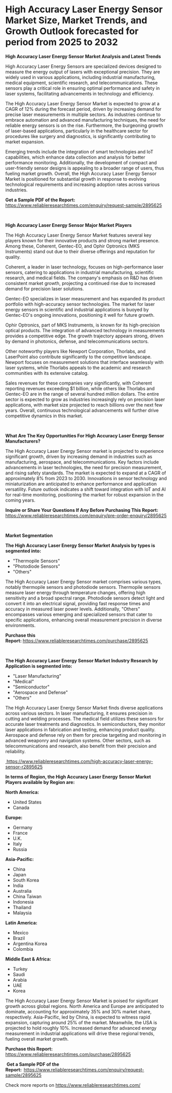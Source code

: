 <p><h1>High Accuracy Laser Energy Sensor Market Size, Market Trends, and Growth Outlook forecasted for period from 2025 to 2032</h1></p><p><strong>High Accuracy Laser Energy Sensor Market Analysis and Latest Trends</strong></p>
<p><p>High Accuracy Laser Energy Sensors are specialized devices designed to measure the energy output of lasers with exceptional precision. They are widely used in various applications, including industrial manufacturing, medical equipment, scientific research, and telecommunications. These sensors play a critical role in ensuring optimal performance and safety in laser systems, facilitating advancements in technology and efficiency.</p><p>The High Accuracy Laser Energy Sensor Market is expected to grow at a CAGR of 12% during the forecast period, driven by increasing demand for precise laser measurements in multiple sectors. As industries continue to embrace automation and advanced manufacturing techniques, the need for reliable energy sensors is on the rise. Furthermore, the burgeoning growth of laser-based applications, particularly in the healthcare sector for procedures like surgery and diagnostics, is significantly contributing to market expansion. </p><p>Emerging trends include the integration of smart technologies and IoT capabilities, which enhance data collection and analysis for better performance monitoring. Additionally, the development of compact and user-friendly sensor designs is appealing to a broader range of users, thus fueling market growth. Overall, the High Accuracy Laser Energy Sensor Market is positioned for substantial growth in response to evolving technological requirements and increasing adoption rates across various industries.</p></p>
<p><strong>Get a Sample PDF of the Report:&nbsp;</strong> <a href="https://www.reliableresearchtimes.com/enquiry/request-sample/2895625?utm_campaign=2220&utm_medium=2&utm_source=Github&utm_content=ia&utm_term=15032025&utm_id=high-accuracy-laser-energy-sensor">https://www.reliableresearchtimes.com/enquiry/request-sample/2895625</a></p>
<p>&nbsp;</p>
<p><strong>High Accuracy Laser Energy Sensor Major Market Players</strong></p>
<p><p>The High Accuracy Laser Energy Sensor Market features several key players known for their innovative products and strong market presence. Among these, Coherent, Gentec-EO, and Ophir Optronics (MKS Instruments) stand out due to their diverse offerings and reputation for quality.</p><p>Coherent, a leader in laser technology, focuses on high-performance laser sensors, catering to applications in industrial manufacturing, scientific research, and medical fields. The company's emphasis on R&D has driven consistent market growth, projecting a continued rise due to increased demand for precision laser solutions.</p><p>Gentec-EO specializes in laser measurement and has expanded its product portfolio with high-accuracy sensor technologies. The market for laser energy sensors in scientific and industrial applications is buoyed by Gentec-EO's ongoing innovations, positioning it well for future growth.</p><p>Ophir Optronics, part of MKS Instruments, is known for its high-precision optical products. The integration of advanced technology in measurements provides a competitive edge. The growth trajectory appears strong, driven by demand in photonics, defense, and telecommunications sectors.</p><p>Other noteworthy players like Newport Corporation, Thorlabs, and LaserPoint also contribute significantly to the competitive landscape. Newport focuses on measurement solutions that interface seamlessly with laser systems, while Thorlabs appeals to the academic and research communities with its extensive catalog.</p><p>Sales revenues for these companies vary significantly, with Coherent reporting revenues exceeding $1 billion, while others like Thorlabs and Gentec-EO are in the range of several hundred million dollars. The entire sector is expected to grow as industries increasingly rely on precision laser applications, with market size projected to reach billions over the next few years. Overall, continuous technological advancements will further drive competitive dynamics in this market.</p></p>
<p>&nbsp;</p>
<p><strong>What Are The Key Opportunities For High Accuracy Laser Energy Sensor Manufacturers?</strong></p>
<p><p>The High Accuracy Laser Energy Sensor market is projected to experience significant growth, driven by increasing demand in industries such as manufacturing, aerospace, and telecommunications. Key factors include advancements in laser technologies, the need for precision measurement, and rising safety standards. The market is expected to expand at a CAGR of approximately 8% from 2023 to 2030. Innovations in sensor technology and miniaturization are anticipated to enhance performance and application versatility. Future outlook indicates a shift toward integration with IoT and AI for real-time monitoring, positioning the market for robust expansion in the coming years.</p></p>
<p><strong>Inquire or Share Your Questions If Any Before Purchasing This Report:</strong> <a href="https://www.reliableresearchtimes.com/enquiry/pre-order-enquiry/2895625?utm_campaign=2220&utm_medium=2&utm_source=Github&utm_content=ia&utm_term=15032025&utm_id=high-accuracy-laser-energy-sensor">https://www.reliableresearchtimes.com/enquiry/pre-order-enquiry/2895625</a></p>
<p>&nbsp;</p>
<p><strong>Market Segmentation</strong></p>
<p><strong>The High Accuracy Laser Energy Sensor Market Analysis by types is segmented into:</strong></p>
<p><ul><li>"Thermopile Sensors"</li><li>"Photodiode Sensors"</li><li>"Others"</li></ul></p>
<p><p>The High Accuracy Laser Energy Sensor market comprises various types, notably thermopile sensors and photodiode sensors. Thermopile sensors measure laser energy through temperature changes, offering high sensitivity and a broad spectral range. Photodiode sensors detect light and convert it into an electrical signal, providing fast response times and accuracy in measured laser power levels. Additionally, "Others" encompasses various emerging and specialized sensors that cater to specific applications, enhancing overall measurement precision in diverse environments.</p></p>
<p><strong>Purchase this Report:&nbsp;</strong><a href="https://www.reliableresearchtimes.com/purchase/2895625?utm_campaign=2220&utm_medium=2&utm_source=Github&utm_content=ia&utm_term=15032025&utm_id=high-accuracy-laser-energy-sensor">https://www.reliableresearchtimes.com/purchase/2895625</a></p>
<p>&nbsp;</p>
<p><strong>The High Accuracy Laser Energy Sensor Market Industry Research by Application is segmented into:</strong></p>
<p><ul><li>"Laser Manufacturing"</li><li>"Medical"</li><li>"Semiconductor"</li><li>"Aerospace and Defense"</li><li>"Others"</li></ul></p>
<p><p>The High Accuracy Laser Energy Sensor Market finds diverse applications across various sectors. In laser manufacturing, it ensures precision in cutting and welding processes. The medical field utilizes these sensors for accurate laser treatments and diagnostics. In semiconductors, they monitor laser applications in fabrication and testing, enhancing product quality. Aerospace and defense rely on them for precise targeting and monitoring in advanced weaponry and navigation systems. Other sectors, such as telecommunications and research, also benefit from their precision and reliability.</p></p>
<p><a href="https://www.reliableresearchtimes.com/high-accuracy-laser-energy-sensor-r2895625?utm_campaign=2220&utm_medium=2&utm_source=Github&utm_content=ia&utm_term=15032025&utm_id=high-accuracy-laser-energy-sensor">&nbsp;https://www.reliableresearchtimes.com/high-accuracy-laser-energy-sensor-r2895625</a></p>
<p><strong>In terms of Region, the High Accuracy Laser Energy Sensor Market Players available by Region are:</strong></p>
<p>
    <p> <strong> North America: </strong>
        <ul>
            <li>United States</li>
            <li>Canada</li>
        </ul>
        </p> 
    <p> <strong> Europe: </strong>
        <ul>
            <li>Germany</li>
            <li>France</li>
            <li>U.K.</li>
            <li>Italy</li>
            <li>Russia</li>
        </ul>
        </p> 
    <p> <strong> Asia-Pacific: </strong>
        <ul>
            <li>China</li>
            <li>Japan</li>
            <li>South Korea</li>
            <li>India</li>
            <li>Australia</li>
            <li>China Taiwan</li>
            <li>Indonesia</li>
            <li>Thailand</li>
            <li>Malaysia</li>
        </ul>
        </p> 
    <p> <strong> Latin America: </strong>
        <ul>
            <li>Mexico</li>
            <li>Brazil</li>
            <li>Argentina Korea</li>
            <li>Colombia</li>
        </ul>
        </p> 
    <p> <strong> Middle East & Africa: </strong>
        <ul>
            <li>Turkey</li>
            <li>Saudi</li>
            <li>Arabia</li>
            <li>UAE</li>
            <li>Korea</li>
        </ul>
    </p>
    </p>
<p><p>The High Accuracy Laser Energy Sensor Market is poised for significant growth across global regions. North America and Europe are anticipated to dominate, accounting for approximately 35% and 30% market share, respectively. Asia-Pacific, led by China, is expected to witness rapid expansion, capturing around 25% of the market. Meanwhile, the USA is projected to hold roughly 10%. Increased demand for advanced energy measurement in industrial applications will drive these regional trends, fueling overall market growth.</p></p>
<p><strong>Purchase this Report: </strong><a href="https://www.reliableresearchtimes.com/purchase/2895625?utm_campaign=2220&utm_medium=2&utm_source=Github&utm_content=ia&utm_term=15032025&utm_id=high-accuracy-laser-energy-sensor">https://www.reliableresearchtimes.com/purchase/2895625</a></p>
<p>&nbsp;<strong>Get a Sample PDF of the Report:&nbsp;&nbsp;</strong><a href="https://www.reliableresearchtimes.com/enquiry/request-sample/2895625?utm_campaign=2220&utm_medium=2&utm_source=Github&utm_content=ia&utm_term=15032025&utm_id=high-accuracy-laser-energy-sensor">https://www.reliableresearchtimes.com/enquiry/request-sample/2895625</a></p>
<p><strong></strong></p>
<p>Check more reports on <a href="https://www.reliableresearchtimes.com/?utm_campaign=2220&utm_medium=2&utm_source=Github&utm_content=ia&utm_term=15032025&utm_id=high-accuracy-laser-energy-sensor">https://www.reliableresearchtimes.com/</a></p>